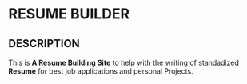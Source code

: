 # RESUME BUILDER

## DESCRIPTION
This is **A Resume Building Site** to help with the writing of standadized **Resume** for best job applications and personal Projects.
